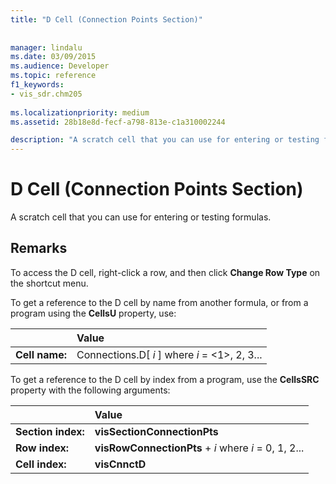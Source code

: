 ```yaml
---
title: "D Cell (Connection Points Section)"
 
 
manager: lindalu
ms.date: 03/09/2015
ms.audience: Developer
ms.topic: reference
f1_keywords:
- vis_sdr.chm205
 
ms.localizationpriority: medium
ms.assetid: 28b18e8d-fecf-a798-813e-c1a310002244

description: "A scratch cell that you can use for entering or testing formulas."
---
```


# D Cell (Connection Points Section)

A scratch cell that you can use for entering or testing formulas.
  
## Remarks

To access the D cell, right-click a row, and then click **Change Row Type** on the shortcut menu. 
  
To get a reference to the D cell by name from another formula, or from a program using the **CellsU** property, use: 
  
||Value |
|:-----|:-----|
| **Cell name:**  <br/> | Connections.D[  *i*  ]            where  *i*  = <1>, 2, 3... |
   
To get a reference to the D cell by index from a program, use the **CellsSRC** property with the following arguments: 
  
||Value |
|:-----|:-----|
| **Section index:**  <br/> |**visSectionConnectionPts** <br/> |
| **Row index:**  <br/> |**visRowConnectionPts** +  *i*            where  *i*  = 0, 1, 2... |
| **Cell index:**  <br/> |**visCnnctD** <br/> |
   

